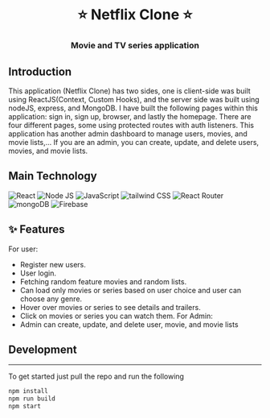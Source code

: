 <h1 align= center><b>⭐️ Netflix Clone ⭐️</b></h1>
<h3 align = center> Movie and TV series application </h3>

## Introduction

This application (Netflix Clone) has two sides, one is client-side was built using ReactJS(Context, Custom Hooks), and the server side was built using nodeJS, express, and MongoDB. I have built the following pages within this application: sign in, sign up, browser, and lastly the homepage. There are four different pages, some using protected routes with auth listeners. This application has another admin dashboard to manage users, movies, and movie lists,... If you are an admin, you can create, update, and delete users, movies, and movie lists.

## Main Technology

![React](https://img.shields.io/badge/React-%2320232a.svg?style=flat&logo=react&logoColor=%2361DAFB)
![Node JS](https://img.shields.io/badge/Node_JS-%2320232a.svg?style=flat&logo=nodedotjs&logoColor=#339933)
![JavaScript](https://img.shields.io/badge/Javascript-%23323330.svg?style=flat&logo=javascript&logoColor=%23F7DF1E)
![tailwind CSS](https://img.shields.io/badge/Tailwind_CSS-%2320232a.svg?style=flat&logo=tailwindcss&logoColor=06B6D4)
![React Router](https://img.shields.io/badge/React_Router-%2320232a?style=flat&logo=react-router&logoColor=CA4245)
![mongoDB](https://img.shields.io/badge/Mongo_DB-%2320232a?style=flat&logo=mongoDb&logoColor=47A248)
![Firebase](https://img.shields.io/badge/Firebase-%2320232a?style=flat&logo=firebase&logoColor=FFCA28)

## ✨ <a name="features"></a>Features

For user:

- Register new users.
- User login.
- Fetching random feature movies and random lists.
- Can load only movies or series based on user choice and user can choose any genre.
- Hover over movies or series to see details and trailers.
- Click on movies or series you can watch them.
  For Admin:
- Admin can create, update, and delete user, movie, and movie lists

## Development

---

To get started just pull the repo and run the following

```bash
npm install
npm run build
npm start
```
